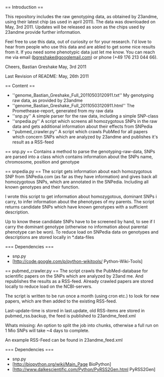 == Introduction ==

This repository includes the raw genotyping data, as obtained by 23andme, using their latest chip (as used in april 2011). The data was downloaded on May, 3rd 2011. Updates will be released as soon as the chips used by 23andme provide further information. 

Feel free to use this data, out of curiosity or for your research. I'd love to hear from people who use this data and are abled to get some nice results from it.
If you need some phenotypic data just let me know. You can reach me via email (bgreshake@googlemail.com) or phone (+49 176 213 044 66). 

Cheers,
Bastian Greshake
May, 3rd 2011

Last Revision of README: May, 26th 2011


== Content == 

* ''genome_Bastian_Greshake_Full_20110503120911.txt'' My genotyping raw data, as provided by 23andme
* ''genome_Bastian_Greshake_Full_20110503120911.html'' The Promethease-report, generated from my raw data
* ''snp.py'' A simple parser for the raw data, including a simple SNP-class
* ''snpedia.py'' A script which screens all homozygotous SNPs in the raw data and gets additional information about their effects from SNPedia 
* ''pubmed_crawler.py'' A script which crawls PubMed for all papers which concern SNPs which are analyzed by 23andme and publishes it's result as a RSS-feed

== snp.py ==
Contains a method to parse the genotyping-raw-data, SNPs are parsed into a class which contains information about the SNPs name, chromosome, position and genotype

== snpedia.py ==
The script gets information about each homozygotous SNP from SNPedia.com (as far as they have information) and gives back all homozygotous SNPs, which are annotated in the SNPedia. Including all known genotypes and their function. 

I wrote this script to get information about homozygotous, dominant SNPs i carry, to infer information about the phenotypes of my parents. The script returns candidate SNPs which have known genotypes with a sufficient description. 

Up to know these candidate SNPs have to be screened by hand, to see if I carry the dominant genotype (otherwise no information about parental phenotype can be won). To reduce load on SNPedia data on genotypes and descriptions are stored locally in *.data-files

=== Dependencies ===

* snp.py
* [http://code.google.com/p/python-wikitools/ Python-Wiki-Tools]

== pubmed_crawler.py ==
The script crawls the PubMed-database for scientific papers on the SNPs which are analyzed by 23and me. And republishes the results as a RSS-feed. Already crawled papers are stored locally to reduce load on the NCBI-servers. 

The script is written to be run once a month (using cron etc.) to look for new papers, which are then added to the existing RSS-feed.

Last-update-time is stored in last.update, old RSS-items are stored in pubmed_rss.backup, the feed is published to 23andme_feed.xml    

Whats missing: An option to split the job into chunks, otherwise a full run on 1 Mio SNPs will take ~4 days to complete.   

An example RSS-Feed can be found in 23andme_feed.xml

=== Dependencies ===

* snp.py
* [http://biopython.org/wiki/Main_Page BioPython]
* [http://www.dalkescientific.com/Python/PyRSS2Gen.html PyRSS2Gen] 
